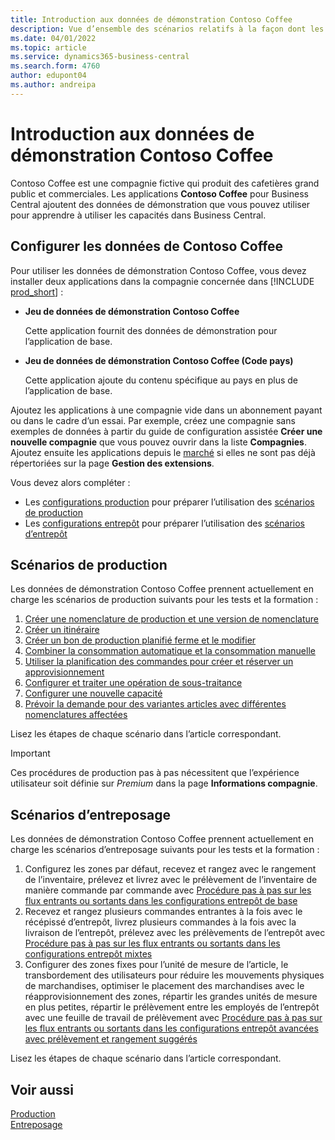 ```yaml
---
title: Introduction aux données de démonstration Contoso Coffee
description: Vue d’ensemble des scénarios relatifs à la façon dont les données de démonstration Contoso Coffee peuvent vous aider à apprendre à utiliser les capacités dans Business Central.
ms.date: 04/01/2022
ms.topic: article
ms.service: dynamics365-business-central
ms.search.form: 4760
author: edupont04
ms.author: andreipa
---
```


# <a name="introduction-to-contoso-coffee-demo-data" />Introduction aux données de démonstration Contoso Coffee

Contoso Coffee est une compagnie fictive qui produit des cafetières grand public et commerciales. Les applications **Contoso Coffee** pour Business Central ajoutent des données de démonstration que vous pouvez utiliser pour apprendre à utiliser les capacités dans Business Central.  


## <a name="set-up-contoso-coffee-data" />Configurer les données de Contoso Coffee

Pour utiliser les données de démonstration Contoso Coffee, vous devez installer deux applications dans la compagnie concernée dans [!INCLUDE [prod_short](../includes/prod_short.md)] :  

- **Jeu de données de démonstration Contoso Coffee**  

    Cette application fournit des données de démonstration pour l’application de base.  
- **Jeu de données de démonstration Contoso Coffee (Code pays)**  

    Cette application ajoute du contenu spécifique au pays en plus de l’application de base.

Ajoutez les applications à une compagnie vide dans un abonnement payant ou dans le cadre d’un essai. Par exemple, créez une compagnie sans exemples de données à partir du guide de configuration assistée **Créer une nouvelle compagnie** que vous pouvez ouvrir dans la liste **Compagnies**. Ajoutez ensuite les applications depuis le [marché](../ui-extensions-install-uninstall.md#install) si elles ne sont pas déjà répertoriées sur la page **Gestion des extensions**.  

Vous devez alors compléter :
 - Les [configurations production](manufacturing/contoso-coffee-manufacturing-intro.md) pour préparer l’utilisation des [scénarios de production](#manufacturing-scenarios)
 - Les [configurations entrepôt](warehousing/contoso-coffee-warehousing-intro.md) pour préparer l’utilisation des [scénarios d’entrepôt](#warehousing-scenarios)

## <a name="manufacturing-scenarios" />Scénarios de production

Les données de démonstration Contoso Coffee prennent actuellement en charge les scénarios de production suivants pour les tests et la formation :

1. [Créer une nomenclature de production et une version de nomenclature](manufacturing/create-new-production-bom-version.md)  
2. [Créer un itinéraire](manufacturing/create-new-routing.md)  
3. [Créer un bon de production planifié ferme et le modifier](manufacturing/create-firm-planned-production-order-change.md)  
4. [Combiner la consommation automatique et la consommation manuelle](manufacturing/combine-automatic-manual-flushing.md)  
5. [Utiliser la planification des commandes pour créer et réserver un approvisionnement](manufacturing/order-planning-create-reserve-supply.md)  
6. [Configurer et traiter une opération de sous-traitance](manufacturing/set-up-process-subcontracting-operation.md)  
7. [Configurer une nouvelle capacité](manufacturing/set-up-new-capacity.md)  
8. [Prévoir la demande pour des variantes articles avec différentes nomenclatures affectées](manufacturing/variants.md)  

Lisez les étapes de chaque scénario dans l’article correspondant.  

> [!IMPORTANT]
> Ces procédures de production pas à pas nécessitent que l’expérience utilisateur soit définie sur *Premium* dans la page **Informations compagnie**.

## <a name="warehousing-scenarios" />Scénarios d’entreposage

Les données de démonstration Contoso Coffee prennent actuellement en charge les scénarios d’entreposage suivants pour les tests et la formation :

1.  Configurez les zones par défaut, recevez et rangez avec le rangement de l’inventaire, prélevez et livrez avec le prélèvement de l’inventaire de manière commande par commande avec [Procédure pas à pas sur les flux entrants ou sortants dans les configurations entrepôt de base](warehousing/warehouse-basic-flow-putaway-pick.md)
2.  Recevez et rangez plusieurs commandes entrantes à la fois avec le récépissé d’entrepôt, livrez plusieurs commandes à la fois avec la livraison de l’entrepôt, prélevez avec les prélèvements de l’entrepôt avec [Procédure pas à pas sur les flux entrants ou sortants dans les configurations entrepôt mixtes](warehousing/warehouse-mixed-flow-receive-pick-ship.md)
3.  Configurer des zones fixes pour l’unité de mesure de l’article, le transbordement des utilisateurs pour réduire les mouvements physiques de marchandises, optimiser le placement des marchandises avec le réapprovisionnement des zones, répartir les grandes unités de mesure en plus petites, répartir le prélèvement entre les employés de l’entrepôt avec une feuille de travail de prélèvement avec [Procédure pas à pas sur les flux entrants ou sortants dans les configurations entrepôt avancées avec prélèvement et rangement suggérés](warehousing/warehouse-directed-flow.md)

Lisez les étapes de chaque scénario dans l’article correspondant.
   
## <a name="see-also" />Voir aussi

[Production](../production-manage-manufacturing.md)  
[Entreposage](../warehouse-manage-warehouse.md)  

